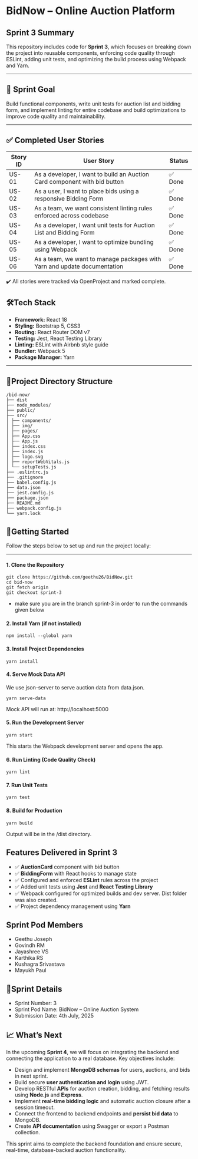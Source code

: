 # BidNow – Online Auction Platform

## Sprint 3 Summary

This repository includes code for **Sprint 3**, which focuses on breaking down the project into reusable components, enforcing code quality through ESLint, adding unit tests, and optimizing the build process using Webpack and Yarn.

---

## 🏁 Sprint Goal

Build functional components, write unit tests for auction list and bidding form, and implement linting for entire codebase and build optimizations to improve code quality and maintainability.

---

## ✅ Completed User Stories

| Story ID | User Story                                                                 | Status |
| -------- | -------------------------------------------------------------------------- | ------ |
| US-01    | As a developer, I want to build an Auction Card component with bid button | ✅ Done |
| US-02    | As a user, I want to place bids using a responsive Bidding Form           | ✅ Done |
| US-03    | As a team, we want consistent linting rules enforced across codebase      | ✅ Done |
| US-04    | As a developer, I want unit tests for Auction List and Bidding Form       | ✅ Done |
| US-05    | As a developer, I want to optimize bundling using Webpack                 | ✅ Done |
| US-06    | As a team, we want to manage packages with Yarn and update documentation  | ✅ Done |


✔️ All stories were tracked via OpenProject and marked complete.


## 🛠️Tech Stack

- **Framework:** React 18
- **Styling:** Bootstrap 5, CSS3
- **Routing:** React Router DOM v7
- **Testing:** Jest, React Testing Library
- **Linting:** ESLint with Airbnb style guide
- **Bundler:** Webpack 5
- **Package Manager:** Yarn

---

## 📂Project Directory Structure
    
    /bid-now/
    ├── dist
    ├── node_modules/
    ├── public/
    ├── src/
    │ ├── components/
    │ ├── img/
    │ ├── pages/
    │ ├── App.css
    │ ├── App.js
    │ ├── index.css
    │ ├── index.js
    │ ├── logo.svg
    │ ├── reportWebVitals.js
    │ └── setupTests.js
    ├── .eslintrc.js
    ├── .gitignore
    ├── babel.config.js
    ├── data.json
    ├── jest.config.js
    ├── package.json
    ├── README.md
    ├── webpack.config.js
    └── yarn.lock
    
## 🚀Getting Started

Follow the steps below to set up and run the project locally:

---

#### 1. Clone the Repository

    git clone https://github.com/geethu26/BidNow.git
    cd bid-now
    git fetch origin
    git checkout sprint-3

- make sure you are in the branch sprint-3 in order to run the commands given below

#### 2. Install Yarn (if not installed)
    
    npm install --global yarn

#### 3. Install Project Dependencies
    yarn install

#### 4. Serve Mock Data API
We use json-server to serve auction data from data.json.

    yarn serve-data
Mock API will run at: http://localhost:5000

#### 5.  Run the Development Server
    yarn start
This starts the Webpack development server and opens the app.

#### 6. Run Linting (Code Quality Check)
    yarn lint

#### 7. Run Unit Tests
    yarn test

#### 8. Build for Production
    yarn build
Output will be in the /dist directory.

## Features Delivered in Sprint 3

- ✅ **AuctionCard** component with bid button
- ✅ **BiddingForm** with React hooks to manage state
- ✅ Configured and enforced **ESLint** rules across the project
- ✅ Added unit tests using **Jest** and **React Testing Library**
- ✅ Webpack configured for optimized builds and dev server. Dist folder was also created.
- ✅ Project dependency management using **Yarn**

## Sprint Pod Members
- Geethu Joseph
- Govindh RM
- Jayashree VS
- Karthika RS
- Kushagra Srivastava
- Mayukh Paul

## 📅Sprint Details
- Sprint Number: 3
- Sprint Pod Name: BidNow – Online Auction System
- Submission Date: 4th July, 2025

## 📈 What’s Next

In the upcoming **Sprint 4**, we will focus on integrating the backend and connecting the application to a real database. Key objectives include:

- Design and implement **MongoDB schemas** for users, auctions, and bids in next sprint.
- Build secure **user authentication and login** using JWT.
- Develop RESTful **APIs** for auction creation, bidding, and fetching results using **Node.js** and **Express**.
- Implement **real-time bidding logic** and automatic auction closure after a session timeout.
- Connect the frontend to backend endpoints and **persist bid data** to MongoDB.
- Create **API documentation** using Swagger or export a Postman collection.

This sprint aims to complete the backend foundation and ensure secure, real-time, database-backed auction functionality.
